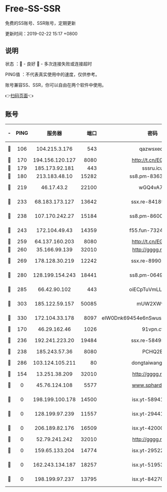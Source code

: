# Free-SS-SSR

免费的SS账号、SSR账号，定期更新

更新时间：2019-02-22 15:17 +0800

## 说明

状态     ：🙂 - 良好 🙁 - 多次连接失败或连接超时

PING值   ：不代表真实使用中的速度，仅供参考。

账号兼容SS、SSR，你可以自由在两个软件中使用。

👉[扫码页面](https://liesauer.github.io/free-ss-ssr.github.io/)👈

## 账号

|-|PING|服务器|端口|密码|加密方式|区域|
|:----:|:----:|:-----:|-----:|:----:|:----:|:----:|
|🙂|106|104.215.3.176|543|qazwsxedc|aes-256-gcm|JP|
|🙂|170|194.156.120.127|8080|http://t.cn/EGJIyrl|rc4-md5|RU|
|🙂|179|185.173.92.181|443|sssru.icu|rc4-md5|RU|
|🙂|180|213.183.48.10|15282|ss8.pm-83634302|rc4-md5|RU|
|🙂|219|46.17.43.2|22100|wGQ4vA7D|aes-256-gcm|RU|
|🙂|233|68.183.173.127|13642|ssx.re-84189267|aes-256-cfb|US|
|🙂|238|107.170.242.27|15184|ss8.pm-86005038|aes-256-cfb|US|
|🙂|243|172.104.49.43|14359|f55.fun-73245889|aes-256-cfb|SG|
|🙂|259|64.137.160.203|8080|http://t.cn/EGJIyrl|rc4-md5|CA|
|🙂|260|35.166.99.139|32010|http://gggg.rocks|chacha20|US|
|🙂|269|178.128.30.219|12242|ssx.re-89901367|aes-256-cfb|SG|
|🙂|280|128.199.154.243|18441|ss8.pm-06496894|aes-256-cfb|SG|
|🙂|285|66.42.90.102|443|oiECpTuVmLLxk4Ts|aes-256-cfb|US|
|🙂|303|185.122.59.157|50085|mUW2XWw8|aes-256-cfb|GB|
|🙂|330|172.104.33.178|8097|eIW0Dnk69454e6nSwuspv9DmS201tQ0D|aes-256-cfb|SG|
|🙂|170|46.29.162.46|1026|91vpn.cf|rc4-md5|RU|
|🙂|236|192.241.223.20|19484|ssx.re-58495020|aes-256-cfb|US|
|🙂|238|185.243.57.36|8080|PCHQ2E|rc4-md5|US|
|🙂|286|103.124.105.211|80|dongtaiwang.com|aes-256-cfb|US|
|🙁|154|13.251.38.209|32010|http://gggg.rocks|chacha20|SG|
|🙁|0|45.76.124.108|5577|www.sphard.com|aes-256-cfb|AU|
|🙁|0|198.199.100.178|14500|isx.yt-58941440|aes-256-cfb|US|
|🙁|0|128.199.97.239|11557|isx.yt-29441916|aes-256-cfb|SG|
|🙁|0|206.189.82.176|16509|isx.yt-42000315|aes-256-cfb|SG|
|🙁|0|52.79.241.242|32010|http://gggg.rocks|chacha20|KR|
|🙁|0|159.65.133.204|14774|isx.yt-29522015|aes-256-cfb|SG|
|🙁|0|162.243.134.187|18257|isx.yt-51953199|aes-256-cfb|US|
|🙁|0|198.199.97.237|13795|isx.yt-84270980|aes-256-cfb|US|
